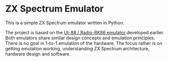 # ZX Spectrum Emulator

This is a simple ZX Spectrum emulator written in Python.

The project is based on the [Ut-88 / Radio-RK86 emulator](https://github.com/grafalex82/ut88) developed earlier. Both emulators share similar design concepts and emulation principles. There is no goal in 1-to-1 emulation of the hardware. The focus rather is on getting emulation working, understanding ZX Spectrum architecture, hardware design and software.

